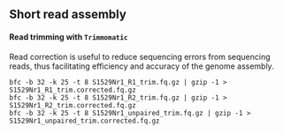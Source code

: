 ## Short read assembly

#### Read trimming with `Trimmomatic`
Read correction is useful to reduce sequencing errors from sequencing reads, thus facilitating efficiency and accuracy of the genome assembly. 
```ShellSession
bfc -b 32 -k 25 -t 8 S1529Nr1_R1_trim.fq.gz | gzip -1 > S1529Nr1_R1_trim.corrected.fq.gz
bfc -b 32 -k 25 -t 8 S1529Nr1_R2_trim.fq.gz | gzip -1 > S1529Nr1_R2_trim.corrected.fq.gz
bfc -b 32 -k 25 -t 8 S1529Nr1_unpaired_trim.fq.gz | gzip -1 > S1529Nr1_unpaired_trim.corrected.fq.gz
```
